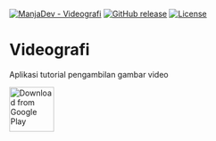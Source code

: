 [![ManjaDev - Videografi](https://img.shields.io/static/v1?label=ManjaDev&message=Videografi&color=blue&logo=github)](https://github.com/ManjaDev/Videografi "Go to GitHub repo")
[![GitHub release](https://img.shields.io/github/release/ManjaDev/Videografi?include_prereleases=&sort=semver&color=blue)](https://github.com/ManjaDev/Videografi/releases/)
[![License](https://img.shields.io/badge/License-MIT-blue)](#license)
# Videografi
Aplikasi tutorial pengambilan gambar video

[<img src="https://play.google.com/intl/en_us/badges/images/generic/en_badge_web_generic.png" 
alt="Download from Google Play" 
height="80">](https://play.google.com/store/apps/details?id=studio.manja.videografi)
